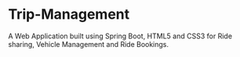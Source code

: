 # Trip-Management
A Web Application built using Spring Boot, HTML5 and CSS3 for Ride sharing, Vehicle Management and Ride Bookings.
